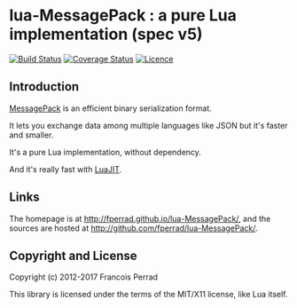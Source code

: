 lua-MessagePack : a pure Lua implementation (spec v5)
=====================================================

[![Build Status](https://travis-ci.org/fperrad/lua-MessagePack.png?branch=master)](https://travis-ci.org/fperrad/lua-MessagePack)
[![Coverage Status](https://coveralls.io/repos/fperrad/lua-MessagePack/badge.png?branch=master)](https://coveralls.io/r/fperrad/lua-MessagePack?branch=master)
[![Licence](http://img.shields.io/badge/Licence-MIT-brightgreen.svg)](COPYRIGHT)

Introduction
------------

[MessagePack](http://msgpack.org/) is an efficient binary serialization format.

It lets you exchange data among multiple languages like JSON but it's faster and smaller.

It's a pure Lua implementation, without dependency.

And it's really fast with [LuaJIT](http://luajit.org).

Links
-----

The homepage is at <http://fperrad.github.io/lua-MessagePack/>,
and the sources are hosted at <http://github.com/fperrad/lua-MessagePack/>.

Copyright and License
---------------------

Copyright (c) 2012-2017 Francois Perrad

This library is licensed under the terms of the MIT/X11 license, like Lua itself.

